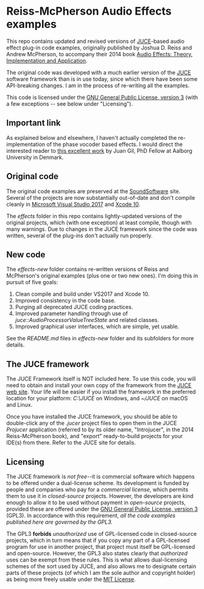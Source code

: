 # Reiss-McPherson Audio Effects examples

This repo contains updated and revised versions of [JUCE](https://juce.com/)-based audio effect plug-in code examples, originally published by Joshua D. Reiss and Andrew McPherson, to accompany their 2014 book [Audio Effects: Theory, Implementation and Application](https://www.crcpress.com/Audio-Effects-Theory-Implementation-and-Application/Reiss-McPherson/p/book/9781466560284).

The original code was developed with a much earlier version of the [JUCE](https://juce.com/) software framework than is in use today, since which there have been some API-breaking changes. I am in the process of re-writing all the examples.

This code is licensed under the [GNU General Public License, version 3](https://www.gnu.org/licenses/gpl-3.0.en.html) (with a few exceptions -- see below under "Licensing").

## Important link
As explained below and elsewhere, I haven't actually completed the re-implementation of the phase vocoder based effects. I would direct the interested reader to [this excellent work](https://github.com/juandagilc/Audio-Effects) by Juan Gil, PhD Fellow at Aalborg University in Denmark.

## Original code
The original code examples are preserved at the [SoundSoftware](https://code.soundsoftware.ac.uk/projects/audio_effects_textbook_code) site. Several of the projects are now substantially out-of-date and don't compile cleanly in [Microsoft Visual Studio 2017](https://visualstudio.microsoft.com/) and [Xcode 10](https://developer.apple.com/xcode/).

The *effects* folder in this repo contains lightly-updated versions of the original projects, which (with one exception) at least compile, though with many warnings. Due to changes in the JUCE framework since the code was written, several of the plug-ins don't actually run properly.

## New code
The *effects-new* folder contains re-written versions of Reiss and McPherson's original examples (plus one or two new ones). I'm doing this in pursuit of five goals:
1. Clean compile and build under VS2017 and Xcode 10.
2. Improved consistency in the code base.
3. Purging all deprecated JUCE coding practices.
4. Improved parameter handling through use of *juce::AudioProcessorValueTreeState* and related classes.
5. Improved graphical user interfaces, which are simple, yet usable.

See the *README.md* files in *effects-new* folder and its subfolders for more details.

## The JUCE framework
The JUCE Framework itself is NOT included here. To use this code, you will need to obtain and install your own copy of the framework from the [JUCE web site](https://juce.com). Your life will be easier if you install the framework in the preferred location for your platform: *C:\\JUCE* on Windows, and *~/JUCE* on macOS and Linux.

Once you have installed the JUCE framework, you should be able to double-click any of the *.jucer* project files to open them in the JUCE *Projucer* application (referred to by its older name, "Introjucer", in the 2014 Reiss-McPherson book), and "export" ready-to-build projects for your IDE(s) from there. Refer to the JUCE site for details.

## Licensing
The JUCE framework is *not free*--it is commercial software which happens to be offered under a dual-license scheme. Its development is funded by people and companies who pay for a *commercial license*, which permits them to use it in *closed-source* projects. However, the developers are kind enough to allow it to be used without payment in *open-source* projects, provided these are offered under the [GNU General Public License, version 3](https://opensource.org/licenses/GPL-3.0) (GPL3). In accordance with this requirement, *all the code examples published here are governed by the GPL3.*

The GPL3 **forbids** *unauthorized* use of GPL-licensed code in closed-source projects, which in turn means that if you copy any part of a GPL-licensed program for use in another project, that project must itself be GPL-licensed and open-source. However, the GPL3 also states clearly that *authorized* uses can be exempt from these rules. This is what allows dual-licensing schemes of the sort used by JUCE, and also allows me to designate certain parts of these projects (of which I am the sole author and copyright holder) as being more freely usable under the [MIT License](https://opensource.org/licenses/MIT).
